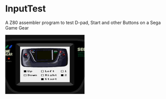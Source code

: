 # InputTest
A Z80 assembler program to test D-pad, Start and other Buttons on a Sega Game Gear

<img src="images/InputTestGameGearScreenshot_320x240.png" alt="Screenshot Kega Fusion" width="50%" height="50%">

